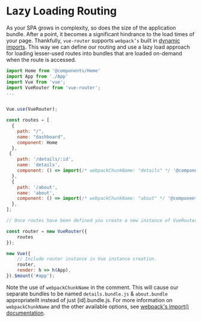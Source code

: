 # Lazy Loading Routing

As your SPA grows in complexity, so does the size of the application bundle. After a point, it becomes a significant hindrance to the load times of your page. Thankfully, `vue-router` supports `webpack’s` built in [dynamic imports](https://webpack.js.org/guides/code-splitting/#dynamic-imports). This way we can define our routing and use a lazy load approach for loading lesser-used routes into bundles that are loaded on-demand when the route is accessed.

```javascript
import Home from '@components/Home'
import App from './App'
import Vue from 'vue';
import VueRouter from 'vue-router';
...


Vue.use(VueRouter);

const routes = [
  {
    path: "/",
    name: "dashboard",
    component: Home
  },
 {
    path: '/details/:id',
    name: 'details',
    component: () => import(/* webpackChunkName: "details" */ '@components/details.vue'),
  },
  {
    path: '/about',
    name: 'about',
    component: () => import(/* webpackChunkName: "about" */ '@components/about.vue'),
  },
];

// Once routes have been defined you create a new instance of VueRouter that will be used in our Vue instance

const router = new VueRouter({
    routes
});

new Vue({
    // Include router instance in Vue instance creation.
    router,
    render: h => h(App),
}).$mount('#app');
```

Note the use of `webpackChunkName` in the comment. This will cause our separate bundles to be named `details.bundle.js` & `about.bundle` appropriatellt instead of just [id].bundle.js. For more information on `webpackChunkName` and the other available options, see [webpack's import() documentation](https://webpack.js.org/api/module-methods/#import-1).
